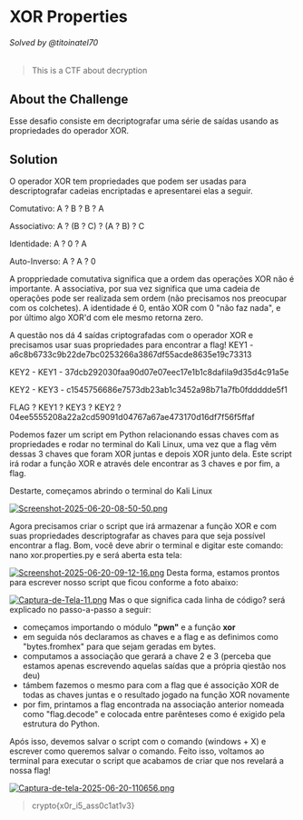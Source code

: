 # XOR Properties
###### Solved by @titoinatel70

> This is a CTF about decryption
## About the Challenge
 Esse desafio consiste em decriptografar uma série de saídas usando as propriedades do operador XOR.
## Solution
 O operador XOR tem propriedades que podem ser usadas para descriptografar cadeias encriptadas e apresentarei elas a seguir. 

Comutativo: A ? B ? B ? A

Associativo: A ? (B ? C) ? (A ? B) ? C

Identidade: A ? 0 ? A

Auto-Inverso: A ? A ? 0 

A proppriedade comutativa significa que a ordem das operações XOR não é importante. A associativa, por sua vez significa que uma cadeia de operações pode ser realizada sem ordem (não precisamos nos preocupar com os colchetes). A identidade é 0, então XOR com 0 "não faz nada", e por último algo XOR'd com ele mesmo retorna zero.

A questão nos dá 4 saídas criptografadas com o operador XOR e precisamos usar suas propriedades para encontrar a flag!
KEY1 - a6c8b6733c9b22de7bc0253266a3867df55acde8635e19c73313

KEY2 - KEY1 - 37dcb292030faa90d07e07eec17e1b1c8dafila9d35d4c91a5e

KEY2 - KEY3 - c1545756686e7573db23ab1c3452a98b71a7fb0fddddde5f1

FLAG ? KEY1 ? KEY3 ? KEY2 ? 04ee5555208a22a2cd59091d04767a67ae473170d16df7f56f5ffaf

Podemos fazer um script em Python relacionando essas chaves com as propriedades e rodar no terminal do Kali Linux, uma vez que a flag vêm dessas 3 chaves que foram XOR juntas e depois XOR junto dela. Este script irá rodar a função XOR e através dele encontrar as 3 chaves e por fim, a flag.

Destarte, começamos abrindo o terminal do Kali Linux 

[![Screenshot-2025-06-20-08-50-50.png](https://i.postimg.cc/85Q9DHNV/Screenshot-2025-06-20-08-50-50.png)](https://postimg.cc/xk5t3LXs)

Agora precisamos criar o script que irá armazenar a função XOR e com suas propriedades descriptografar as chaves para que seja possível encontrar a flag. Bom, você deve abrir o terminal e digitar este comando: nano xor.properties.py e será aberta esta tela:

[![Screenshot-2025-06-20-09-12-16.png](https://i.postimg.cc/NFT1t6sZ/Screenshot-2025-06-20-09-12-16.png)](https://postimg.cc/p5W9YnnB)
Desta forma, estamos prontos para escrever nosso script que ficou conforme a foto abaixo:

[![Captura-de-Tela-11.png](https://i.postimg.cc/MG8gJ5WJ/Captura-de-Tela-11.png)](https://postimg.cc/bZ3mQQDm)
Mas o que significa cada linha de código? será explicado no passo-a-passo a seguir:
* começamos importando o módulo **"pwn"** e a função **xor**
* em seguida nós declaramos as chaves e a flag e as definimos como "bytes.fromhex" para que sejam geradas em bytes.
* computamos a associação que gerará a chave 2 e 3 (perceba que estamos apenas escrevendo aquelas saídas que a própria qiestão nos deu)
* támbem fazemos o mesmo para com a flag que é associção XOR de todas as chaves juntas e o resultado jogado na função XOR novamente 
* por fim, printamos a flag encontrada na associação anterior nomeada como "flag.decode" e colocada entre parênteses como é exigido pela estrutura do Python. 

Após isso, devemos salvar o script com o comando (windows + X) e escrever como queremos salvar o comando.
Feito isso, voltamos ao terminal para executar o script que acabamos de criar que nos revelará a nossa flag! 

[![Captura-de-tela-2025-06-20-110656.png](https://i.postimg.cc/tCG6PvNx/Captura-de-tela-2025-06-20-110656.png)](https://postimg.cc/xqgqVR7f)

> crypto{x0r_i5_ass0c1at1v3}
